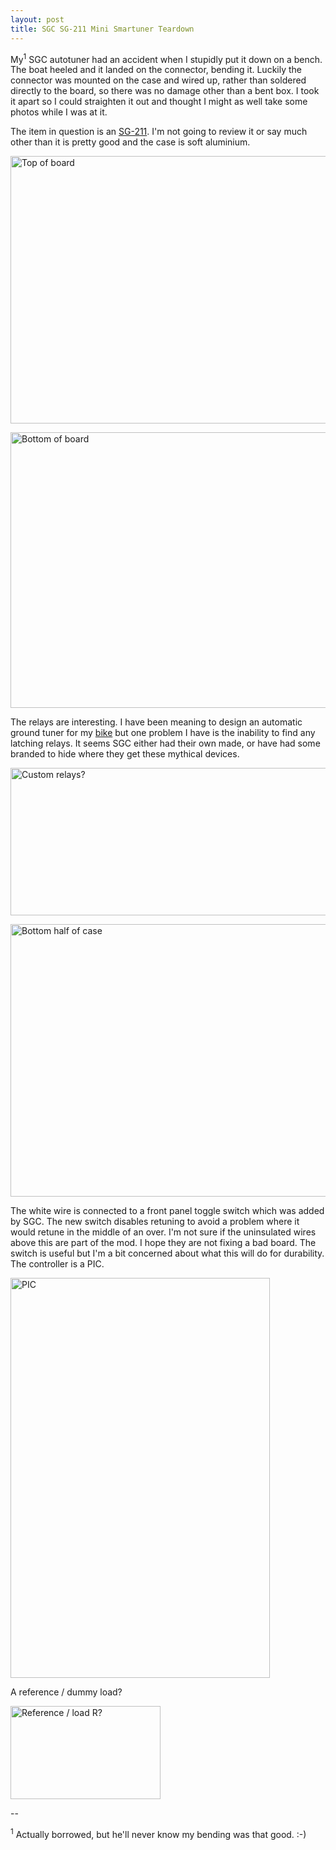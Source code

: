 ```yaml
---
layout: post
title: SGC SG-211 Mini Smartuner Teardown
---
```


My<sup>1</sup> SGC autotuner had an accident when I stupidly put it down on a
bench. The boat heeled and it landed on the connector, bending it. Luckily the
connector was mounted on the case and wired up, rather than soldered directly
to the board, so there was no damage other than a bent box. I took it apart
so I could straighten it out and thought I might as well take some photos
while I was at it.

The item in question is an <a
href="http://www.sgcworld.com/211ProductPage.html">SG-211</a>. I'm not going
to review it or say much other than it is pretty good and the case is soft
aluminium.

<a rel="nofollow" href="http://www.flickr.com/photos/58967572@N03/5788517160/" title="Top of board"><img src="http://farm3.static.flickr.com/2327/5788517160_677a9ff43e_z.jpg" width="640" height="428" alt="Top of board"></a>

<a rel="nofollow" href="http://www.flickr.com/photos/58967572@N03/5788523098/" title="Bottom of board"><img src="http://farm4.static.flickr.com/3273/5788523098_208ab1258e_z.jpg" width="640" height="441" alt="Bottom of board"></a>

The relays are interesting. I have been meaning to design an automatic ground
tuner for my <a
href="/blog/2011/03/25/HF-Bicycle-Mobile-Experiment-Part-3.html">bike</a> but
one problem I have is the inability to find any latching relays. It seems SGC
either had their own made, or have had some branded to hide where they get
these mythical devices.

<a rel="nofollow" href="http://www.flickr.com/photos/58967572@N03/5787968241/" title="Custom relays?"><img src="http://farm3.static.flickr.com/2440/5787968241_e4bbc34dee_z.jpg" width="640" height="236" alt="Custom relays?"></a>

<a rel="nofollow" href="http://www.flickr.com/photos/58967572@N03/5787972187/" title="Bottom half of case"><img src="http://farm6.static.flickr.com/5230/5787972187_20fb28eaa0_z.jpg" width="640" height="436" alt="Bottom half of case"></a>

The white wire is connected to a front panel toggle switch which was added by
SGC. The new switch disables retuning to avoid a problem where it would retune
in the middle of an over. I'm not sure if the uninsulated wires above this are
part of the mod. I hope they are not fixing a bad board. The switch is useful
but I'm a bit concerned about what this will do for durability. The controller
is a PIC.

<a rel="nofollow" href="http://www.flickr.com/photos/58967572@N03/5788529612/" title="PIC"><img src="http://farm6.static.flickr.com/5264/5788529612_7265d6aa5f_z.jpg" width="415" height="640" alt="PIC"></a>

A reference / dummy load?

<a rel="nofollow" href="http://www.flickr.com/photos/58967572@N03/5787974261/" title="Reference / load?"><img src="http://farm6.static.flickr.com/5229/5787974261_2a675e013d_m.jpg" width="240" height="149" alt="Reference / load R?"></a>


--

<sup>1</sup> Actually borrowed, but he'll never know my bending was that good. :-)